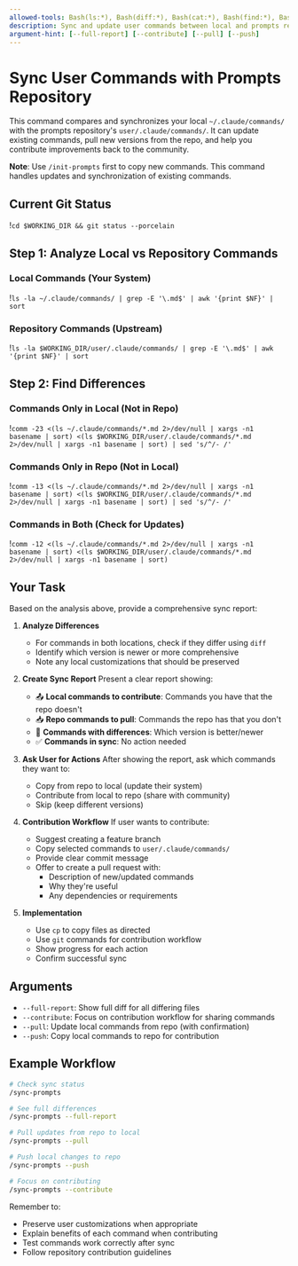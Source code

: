```yaml
---
allowed-tools: Bash(ls:*), Bash(diff:*), Bash(cat:*), Bash(find:*), Bash(git:*), Bash(cp:*), Read, Write, Edit, Grep
description: Sync and update user commands between local and prompts repo
argument-hint: [--full-report] [--contribute] [--pull] [--push]
---
```


# Sync User Commands with Prompts Repository

This command compares and synchronizes your local `~/.claude/commands/` with the prompts repository's `user/.claude/commands/`. It can update existing commands, pull new versions from the repo, and help you contribute improvements back to the community.

**Note**: Use `/init-prompts` first to copy new commands. This command handles updates and synchronization of existing commands.

## Current Git Status
!`cd $WORKING_DIR && git status --porcelain`

## Step 1: Analyze Local vs Repository Commands

### Local Commands (Your System)
!`ls -la ~/.claude/commands/ | grep -E '\.md$' | awk '{print $NF}' | sort`

### Repository Commands (Upstream)
!`ls -la $WORKING_DIR/user/.claude/commands/ | grep -E '\.md$' | awk '{print $NF}' | sort`

## Step 2: Find Differences

### Commands Only in Local (Not in Repo)
!`comm -23 <(ls ~/.claude/commands/*.md 2>/dev/null | xargs -n1 basename | sort) <(ls $WORKING_DIR/user/.claude/commands/*.md 2>/dev/null | xargs -n1 basename | sort) | sed 's/^/- /'`

### Commands Only in Repo (Not in Local)
!`comm -13 <(ls ~/.claude/commands/*.md 2>/dev/null | xargs -n1 basename | sort) <(ls $WORKING_DIR/user/.claude/commands/*.md 2>/dev/null | xargs -n1 basename | sort) | sed 's/^/- /'`

### Commands in Both (Check for Updates)
!`comm -12 <(ls ~/.claude/commands/*.md 2>/dev/null | xargs -n1 basename | sort) <(ls $WORKING_DIR/user/.claude/commands/*.md 2>/dev/null | xargs -n1 basename | sort)`

## Your Task

Based on the analysis above, provide a comprehensive sync report:

1. **Analyze Differences**
   - For commands in both locations, check if they differ using `diff`
   - Identify which version is newer or more comprehensive
   - Note any local customizations that should be preserved

2. **Create Sync Report**
   Present a clear report showing:
   - 📤 **Local commands to contribute**: Commands you have that the repo doesn't
   - 📥 **Repo commands to pull**: Commands the repo has that you don't
   - 🔄 **Commands with differences**: Which version is better/newer
   - ✅ **Commands in sync**: No action needed

3. **Ask User for Actions**
   After showing the report, ask which commands they want to:
   - Copy from repo to local (update their system)
   - Contribute from local to repo (share with community)
   - Skip (keep different versions)

4. **Contribution Workflow**
   If user wants to contribute:
   - Suggest creating a feature branch
   - Copy selected commands to `user/.claude/commands/`
   - Provide clear commit message
   - Offer to create a pull request with:
     - Description of new/updated commands
     - Why they're useful
     - Any dependencies or requirements

5. **Implementation**
   - Use `cp` to copy files as directed
   - Use `git` commands for contribution workflow
   - Show progress for each action
   - Confirm successful sync

## Arguments

- `--full-report`: Show full diff for all differing files
- `--contribute`: Focus on contribution workflow for sharing commands
- `--pull`: Update local commands from repo (with confirmation)
- `--push`: Copy local commands to repo for contribution

## Example Workflow

```bash
# Check sync status
/sync-prompts

# See full differences
/sync-prompts --full-report

# Pull updates from repo to local
/sync-prompts --pull

# Push local changes to repo
/sync-prompts --push

# Focus on contributing
/sync-prompts --contribute
```

Remember to:
- Preserve user customizations when appropriate
- Explain benefits of each command when contributing
- Test commands work correctly after sync
- Follow repository contribution guidelines